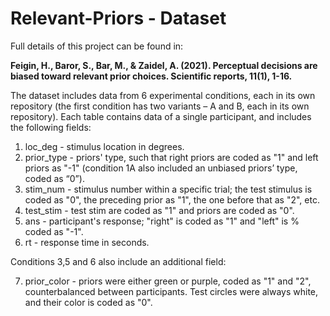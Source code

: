 # Relevant-Priors - Dataset

Full details of this project can be found in: 

**Feigin, H., Baror, S., Bar, M., & Zaidel, A. (2021). Perceptual decisions are biased toward relevant prior choices. Scientific reports, 11(1), 1-16.**

The dataset includes data from 6 experimental conditions, each in its own repository (the first condition has two variants – A and B, each in its own repository). Each table contains data of a single participant, and includes the following fields: 
1. loc_deg - stimulus location in degrees.
2. prior_type - priors' type, such that right priors are coded as "1" and left priors as "-1" (condition 1A also included an unbiased priors’ type, coded as “0”).
3. stim_num - stimulus number within a specific trial; the test stimulus is coded as "0", the preceding prior as "1", the one before that as "2", etc.
4. test_stim - test stim are coded as "1" and priors are coded as "0".
5. ans - participant's response; "right" is coded as "1" and "left" is % coded as "-1".
6. rt - response time in seconds. 

Conditions 3,5 and 6 also include an additional field:

7. prior_color - priors were either green or purple, coded as "1" and "2", counterbalanced between participants. Test circles were always white, and their color is coded as "0".
